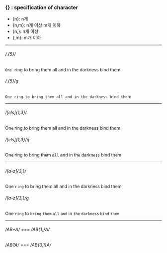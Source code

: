 ### {} : specification of character
- {n}: n개
- {n,m}: n개 이상 m개 이하
- {n,}: n개 이상
- {,m}: m개 이하

---

###### /.{5}/
`One r`ing to bring them all and in the darkness bind them
###### /.{5}/g
`One ring to bring them all and in the darkness bind the`m

---

###### /[els]{1,3}/
On`e` ring to bring them all and in the darkness bind them
###### /[els]{1,3}/g
On`e` ring to bring th`e`m a`ll` and in th`e` darkn`ess` bind th`e`m

---

###### /[a-z]{3,}/
One `ring` to bring them all and in the darkness bind them
###### /[a-z]{3,}/g
One `ring` to `bring` `them` `all` `and` in `the` `darkness` `bind` `them`

---

###### /AB+A/ === /AB{1,}A/
###### /AB?A/ === /AB{0,1}A/
